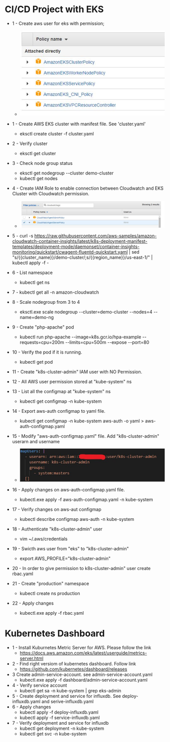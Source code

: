 # CI/CD Project with EKS
 - 1 -  Create aws user for eks with permission;
    - ![](eks_user.JPG)
- 1 - Create AWS EKS cluster with manifest file. See 'cluster.yaml'
    - eksctl create cluster -f cluster.yaml
- 2 - Verify cluster
    - eksctl get cluster
- 3 - Check node group status
    - eksctl get nodegroup --cluster demo-cluster
    - kubectl get nodes
- 4 - Create IAM Role to enable connection between Cloudwatch and EKS Cluster with Cloudwatch permission.
    - ![](cloudwatch_role.JPG)

- 5 - curl -s https://raw.githubusercontent.com/aws-samples/amazon-cloudwatch-container-insights/latest/k8s-deployment-manifest-templates/deployment-mode/daemonset/container-insights-monitoring/quickstart/cwagent-fluentd-quickstart.yaml | sed "s/{{cluster_name}}/demo-cluster/;s/{{region_name}}/us-east-1/" | kubectl apply -f -
- 6 - List namespace
    - kubectl get ns
- 7 - kubectl get all -n amazon-cloudwatch
- 8 - Scale nodegroup from 3 to 4
    - eksctl.exe scale nodegroup --cluster=demo-cluster --nodes=4 --name=demo-ng
- 9 - Create "php-apache" pod
    - kubectl run php-apache --image=k8s.gcr.io/hpa-example --requests=cpu=200m --limits=cpu=500m --expose --port=80
- 10 - Verify the pod if it is running.
    - kubectl get pod
- 11 - Create "k8s-cluster-admin" IAM user with NO Permission.
- 12 - All AWS user permission stored at "kube-system" ns
- 13 - List all the configmap at "kube-system" ns
    - kubectl get configmap -n kube-system
- 14 - Export aws-auth configmap to yaml file.
    - kubectl get configmap -n kube-system aws-auth -o yaml > aws-auth-configmap.yaml
- 15 - Modify "aws-auth-configmap.yaml" file. Add "k8s-cluster-admin" userarn and username
    - ![](aws-auth.jpg)
- 16 - Apply changes on aws-auth-configmap.yaml file.
    - kubectl.exe apply -f aws-auth-configmap.yaml -n kube-system
- 17 - Verify changes on aws-aut configmap
    - kubectl describe configmap aws-auth -n kube-system
- 18 - Authenticate "k8s-cluster-admin" user
    - vim ~/.aws/credentials 
- 19 - Swicth aws user from "eks" to "k8s-cluster-admin"
    - export AWS_PROFILE="k8s-cluster-admin"
- 20 - In order to give permission to k8s-cluster-admin" user create rbac.yaml
- 21 - Create "production" namespace
    - kubectl create ns production
- 22 - Apply changes
    - kubectl.exe apply -f rbac.yaml

# Kubernetes Dashboard
- 1 - Install Kuburnetes Metric Server for AWS. Please follow the link
    - https://docs.aws.amazon.com/eks/latest/userguide/metrics-server.html
- 2 - Find right versiom of kubernetes dashboard. Follow link
    -  https://github.com/kubernetes/dashboard/releases
- 3 Create admin-service-account. see admin-service-account.yaml
    - kubectl.exe apply -f dashboard/admin-service-account.yaml
- 4 - Verify service account
    - kubectl get sa -n kube-system | grep eks-admin
- 5 - Create deployment and service for influxdb. See deploy-influxdb.yaml and serive-influxdb.yaml
- 6 - Apply changes
    - kubectl apply -f deploy-influxdb.yaml
    - kubectl apply -f service-influxdb.yaml
- 7 - Verify deployment and service for influxdb
    - kubectl get deployment -n kube-system
    - kubectl get svc -n kube-system